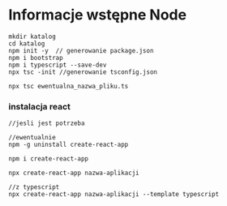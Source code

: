 # Informacje wstępne Node

```console 
mkdir katalog
cd katalog
npm init -y  // generowanie package.json
npm i bootstrap
npm i typescript --save-dev
npx tsc -init //generowanie tsconfig.json

npx tsc ewentualna_nazwa_pliku.ts
```
### instalacja react
```console
//jesli jest potrzeba

//ewentualnie
npm -g uninstall create-react-app

npm i create-react-app

npx create-react-app nazwa-aplikacji

//z typescript
npx create-react-app nazwa-aplikacji --template typescript
```